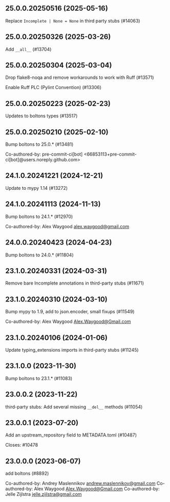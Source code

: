 ## 25.0.0.20250516 (2025-05-16)

Replace `Incomplete | None = None` in third party stubs (#14063)

## 25.0.0.20250326 (2025-03-26)

Add `__all__` (#13704)

## 25.0.0.20250304 (2025-03-04)

Drop flake8-noqa and remove workarounds to work with Ruff (#13571)

Enable Ruff PLC (Pylint Convention) (#13306)

## 25.0.0.20250223 (2025-02-23)

Updates to boltons types (#13517)

## 25.0.0.20250210 (2025-02-10)

Bump boltons to 25.0.* (#13481)

Co-authored-by: pre-commit-ci[bot] <66853113+pre-commit-ci[bot]@users.noreply.github.com>

## 24.1.0.20241221 (2024-12-21)

Update to mypy 1.14 (#13272)

## 24.1.0.20241113 (2024-11-13)

Bump boltons to 24.1.* (#12970)

Co-authored-by: Alex Waygood <alex.waygood@gmail.com>

## 24.0.0.20240423 (2024-04-23)

Bump boltons to 24.0.* (#11804)

## 23.1.0.20240331 (2024-03-31)

Remove bare Incomplete annotations in third-party stubs (#11671)

## 23.1.0.20240310 (2024-03-10)

Bump mypy to 1.9, add to json.encoder, small fixups (#11549)

Co-authored-by: Alex Waygood <Alex.Waygood@Gmail.com>

## 23.1.0.20240106 (2024-01-06)

Update typing_extensions imports in third-party stubs (#11245)

## 23.1.0.0 (2023-11-30)

Bump boltons to 23.1.* (#11083)

## 23.0.0.2 (2023-11-22)

third-party stubs: Add several missing `__del__` methods (#11054)

## 23.0.0.1 (2023-07-20)

Add an upstream_repository field to METADATA.toml (#10487)

Closes: #10478

## 23.0.0.0 (2023-06-07)

add boltons (#8892)

Co-authored-by: Andrey Maslennikov <andrew.maslennikov@gmail.com>
Co-authored-by: Alex Waygood <Alex.Waygood@Gmail.com>
Co-authored-by: Jelle Zijlstra <jelle.zijlstra@gmail.com>

